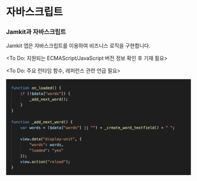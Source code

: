 # 자바스크립트

### Jamkit과 자바스크립트

Jamkit 앱은 자바스크립트를 이용하여 비즈니스 로직을 구현합니다.

&lt;To Do: 지원되는 ECMAScript/JavaScript 버전 정보 확인 후 기재 필요&gt;

&lt;To Do: 주요 런타임 함수, 레퍼런스 관련 언급 필요&gt;

![](images/javascript.png)
